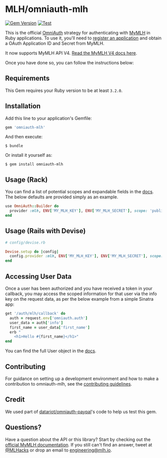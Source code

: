 # MLH/omniauth-mlh

[![Gem Version](https://badge.fury.io/rb/omniauth-mlh.svg)](https://badge.fury.io/rb/omniauth-mlh)
[![Test](https://github.com/MLH/omniauth-mlh/actions/workflows/test.yml/badge.svg)](https://github.com/MLH/omniauth-mlh/actions/workflows/test.yml)

This is the official [OmniAuth](https://github.com/omniauth/omniauth) strategy for
authenticating with [MyMLH](https://my.mlh.io) in Ruby applications. To use it, you'll need to
[register an application](https://my.mlh.io/developers) and obtain a OAuth Application ID and Secret from MyMLH.

It now supports MyMLH API V4. [Read the MyMLH V4 docs here](https://my.mlh.io/developers/docs).

Once you have done so, you can follow the instructions below:

## Requirements

This Gem requires your Ruby version to be at least `3.2.0`.

## Installation

Add this line to your application's Gemfile:

```ruby
gem 'omniauth-mlh'
```

And then execute:

    $ bundle

Or install it yourself as:

    $ gem install omniauth-mlh

## Usage (Rack)

You can find a list of potential scopes and expandable fields in the [docs](https://my.mlh.io/developers/docs). The below defaults are provided simply as an example.

```ruby
use OmniAuth::Builder do
  provider :mlh, ENV['MY_MLH_KEY'], ENV['MY_MLH_SECRET'], scope: 'public offline_access user:read:profile', expand_fields: ['education']
end
```

## Usage (Rails with Devise)

```ruby
# config/devise.rb

Devise.setup do |config|
  config.provider :mlh, ENV['MY_MLH_KEY'], ENV['MY_MLH_SECRET'], scope: 'public offline_access user:read:profile', expand_fields: ['education']
end
```

## Accessing User Data
Once a user has been authorized and you have received a token in your callback, you may access the scoped information for that user via the info key on the request data, as per the below example from a simple Sinatra app:

```ruby
get '/auth/mlh/callback' do
  auth = request.env['omniauth.auth']
  user_data = auth['info']
  first_name = user_data['first_name']
  erb "
    <h1>Hello #{first_name}</h1>"
end
```

You can find the full User object in the [docs](https://my.mlh.io/developers/docs).

## Contributing

For guidance on setting up a development environment and how to make a contribution to omniauth-mlh, see the [contributing guidelines](https://github.com/MLH/omniauth-mlh/blob/main/CONTRIBUTING.md).

## Credit

We used part of [datariot/omniauth-paypal](http://github.com/datariot/omniauth-paypal)'s code to help us test this gem.

## Questions?

Have a question about the API or this library? Start by checking out the
[official MyMLH documentation](https://my.mlh.io/developers/docs). If you still can't
find an answer, tweet at [@MLHacks](http://twitter.com/mlhacks) or drop an
email to [engineering@mlh.io](mailto:engineering@mlh.io).
